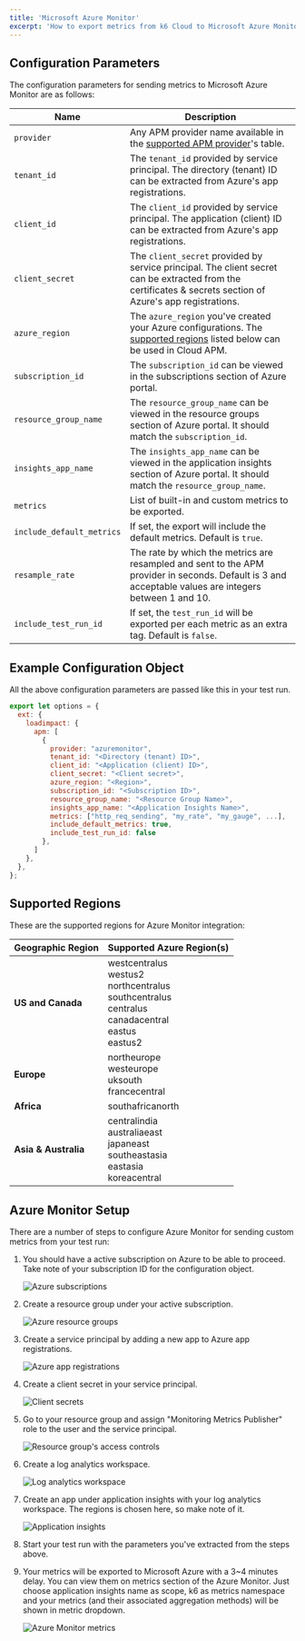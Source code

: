 ```yaml
---
title: 'Microsoft Azure Monitor'
excerpt: 'How to export metrics from k6 Cloud to Microsoft Azure Monitor'
---
```


## Configuration Parameters

The configuration parameters for sending metrics to Microsoft Azure Monitor are as follows:

| Name                      | Description                                                                                                                                                 |
| ------------------------- | ----------------------------------------------------------------------------------------------------------------------------------------------------------- |
| `provider`                | Any APM provider name available in the [supported APM provider](/cloud/integrations/cloud-apm#supported-apm-providers)'s table.                             |
| `tenant_id`               | The `tenant_id` provided by service principal. The directory (tenant) ID can be extracted from Azure's app registrations.                                   |
| `client_id`               | The `client_id` provided by service principal. The application (client) ID can be extracted from Azure's app registrations.                                 |
| `client_secret`           | The `client_secret` provided by service principal. The client secret can be extracted from the certificates & secrets section of Azure's app registrations. |
| `azure_region`            | The `azure_region` you've created your Azure configurations. The [supported regions](#supported-regions) listed below can be used in Cloud APM.             |
| `subscription_id`         | The `subscription_id` can be viewed in the subscriptions section of Azure portal.                                                                           |
| `resource_group_name`     | The `resource_group_name` can be viewed in the resource groups section of Azure portal. It should match the `subscription_id`.                              |
| `insights_app_name`       | The `insights_app_name` can be viewed in the application insights section of Azure portal. It should match the `resource_group_name`.                       |
| `metrics`                 | List of built-in and custom metrics to be exported.                                                                                                         |
| `include_default_metrics` | If set, the export will include the default metrics. Default is `true`.                                                                                     |
| `resample_rate`           | The rate by which the metrics are resampled and sent to the APM provider in seconds. Default is 3 and acceptable values are integers between 1 and 10.      |
| `include_test_run_id`     | If set, the `test_run_id` will be exported per each metric as an extra tag. Default is `false`.                                                             |


## Example Configuration Object

All the above configuration parameters are passed like this in your test run.

```javascript
export let options = {
  ext: {
    loadimpact: {
      apm: [
        {
          provider: "azuremonitor",
          tenant_id: "<Directory (tenant) ID>",
          client_id: "<Application (client) ID>",
          client_secret: "<Client secret>",
          azure_region: "<Region>",
          subscription_id: "<Subscription ID>",
          resource_group_name: "<Resource Group Name>",
          insights_app_name: "<Application Insights Name>",
          metrics: ["http_req_sending", "my_rate", "my_gauge", ...],
          include_default_metrics: true,
          include_test_run_id: false
        },
      ]
    },
  },
};
```

## Supported Regions

These are the supported regions for Azure Monitor integration:

| Geographic Region    | Supported Azure Region(s)                                                                                              |
| -------------------- | ---------------------------------------------------------------------------------------------------------------------- |
| **US and Canada**    | westcentralus<br/>westus2<br/>northcentralus<br/>southcentralus<br/>centralus<br/>canadacentral<br/>eastus<br/>eastus2 |
| **Europe**           | northeurope<br/>westeurope<br/>uksouth<br/>francecentral                                                               |
| **Africa**           | southafricanorth                                                                                                       |
| **Asia & Australia** | centralindia<br/>australiaeast<br/>japaneast<br/>southeastasia<br/>eastasia<br/>koreacentral                           |

## Azure Monitor Setup

There are a number of steps to configure Azure Monitor for sending custom metrics from your test run:

1. You should have a active subscription on Azure to be able to proceed. Take note of your subscription ID for the configuration object.

    ![Azure subscriptions](images/azure-subscriptions.png)
2. Create a resource group under your active subscription.

    ![Azure resource groups](images/azure-resource-groups.png)
3. Create a service principal by adding a new app to Azure app registrations.

    ![Azure app registrations](images/azure-app-registrations.png)
4. Create a client secret in your service principal.

    ![Client secrets](images/client-secrets.png)
5. Go to your resource group and assign "Monitoring Metrics Publisher" role to the user and the service principal.

    ![Resource group's access controls](images/rg-access-controls.png)
6. Create a log analytics workspace.

    ![Log analytics workspace](images/azure-log-analytics-workspace.png)
7. Create an app under application insights with your log analytics workspace. The regions is chosen here, so make note of it.

    ![Application insights](images/azure-application-insights.png)
8. Start your test run with the parameters you've extracted from the steps above.
9.  Your metrics will be exported to Microsoft Azure with a 3~4 minutes delay. You can view them on metrics section of the Azure Monitor. Just choose application insights name as scope, k6 as metrics namespace and your metrics (and their associated aggregation methods) will be shown in metric dropdown.

    ![Azure Monitor metrics](images/azure-monitor.png)
